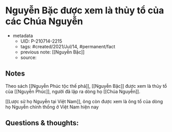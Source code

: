 ---
---

# Nguyễn Bặc được xem là thủy tổ của các Chúa Nguyễn

- metadata
	- UID: P-210714-2215
	- tags: #created/2021/Jul/14, #permanent/fact 
	- previous note: [[Nguyễn Bặc]]
	- source: 

## Notes
Theo sách [[Nguyễn Phúc tộc thế phả]], [[Nguyễn Bặc]] được xem là thủy tổ của [[Nguyễn Phúc]], người đã lập ra dòng họ [[Chúa Nguyễn]].

[[Lược sử họ Nguyễn tại Việt Nam]], ông còn được xem là ông tổ của dòng họ Nguyễn chính thống ở Việt Nam hiện nay

## Questions & thoughts:

